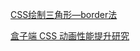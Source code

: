 [CSS绘制三角形—border法](https://www.jianshu.com/p/9a463d50e441)

[盒子端 CSS 动画性能提升研究](https://mp.weixin.qq.com/s/buywVtqnFXxyy4v40F7yKw)
